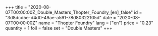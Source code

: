 +++
title = "2020-08-07T00:00:00Z_Double_Masters_Thopter_Foundry_[en]_false"
id = "3d8dcd5e-d4d0-49ae-a591-78d80322105d"
date = "2020-08-07T00:00:00Z"
name = "Thopter Foundry"
lang = ["en"]
price = "0.23"
quantity = 1
foil = false
set = "Double Masters"
+++
